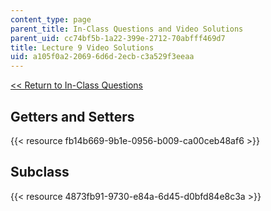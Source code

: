 ```yaml
---
content_type: page
parent_title: In-Class Questions and Video Solutions
parent_uid: cc74bf5b-1a22-399e-2712-70abfff469d7
title: Lecture 9 Video Solutions
uid: a105f0a2-2069-6d6d-2ecb-c3a529f3eeaa
---
```


[<< Return to In-Class Questions](http://ocw2.mit.edu/courses/electrical-engineering-and-computer-science/6-0001-introduction-to-computer-science-and-programming-in-python-fall-2016/in-class-questions-and-video-solutions/)

Getters and Setters
-------------------

{{< resource fb14b669-9b1e-0956-b009-ca00ceb48af6 >}}

Subclass
--------

{{< resource 4873fb91-9730-e84a-6d45-d0bfd84e8c3a >}}